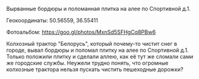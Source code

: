 
Вырванные бордюры и поломанная плитка на алее по Спортивной д.1.

Геокоординаты: 50.56559, 36.55411

Фотоальбом: https://goo.gl/photos/MxnSd5SFHgCq8PBw6

Колхозный трактор "Белорусь", который почему-то чистит снег в городе, вывал бордюры и поломал плитку на алее по Спортивной д.1. Только положили плитку и сделали аллею, как её тут же сломали сами же городские службы. Неужели трудно понять, что огромные колхозные трактора нельзя пускать чистить пешеходные дорожки?
